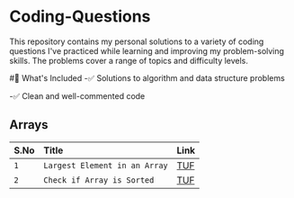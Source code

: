 # Coding-Questions
This repository contains my personal solutions to a variety of coding questions I've practiced while learning and improving my problem-solving skills. The problems cover a range of topics and difficulty levels.

#📌 What's Included
-✅ Solutions to algorithm and data structure problems

-✅ Clean and well-commented code

## Arrays

| S.No | Title     | Link                       |
| :-------- | :------- | :-------------------------------- |
| `1`      | `Largest Element in an Array` | [TUF](https://takeuforward.org/plus/dsa/problems/largest-element) |
| `2`      | `Check if Array is Sorted` | [TUF](https://takeuforward.org/plus/dsa/problems/check-if-the-array-is-sorted-ii) |
